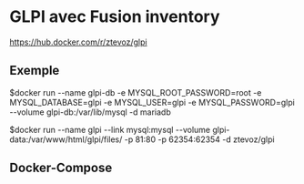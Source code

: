 # GLPI avec Fusion inventory

https://hub.docker.com/r/ztevoz/glpi

## Exemple


$docker run --name glpi-db  -e MYSQL_ROOT_PASSWORD=root -e MYSQL_DATABASE=glpi -e MYSQL_USER=glpi -e MYSQL_PASSWORD=glpi --volume glpi-db:/var/lib/mysql  -d mariadb

$docker run --name glpi --link mysql:mysql --volume glpi-data:/var/www/html/glpi/files/ -p 81:80 -p 62354:62354  -d ztevoz/glpi

## Docker-Compose